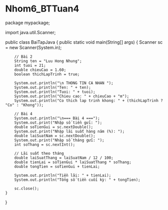 # Nhom6_BTTuan4
package mypackage;

import java.util.Scanner;

public class BaiTapJava {
    public static void main(String[] args) {
        Scanner sc = new Scanner(System.in);

        // Bài 2
        String ten = "Luu Hong Nhung";
        int tuoi = 21;
        double chieuCao = 1.60;
        boolean thichLapTrinh = true;
        
        System.out.println("\n THONG TIN CA NHAN ");
        System.out.println("Ten: " + ten);
        System.out.println("Tuoi: " + tuoi);
        System.out.println("Chieu cao: " + chieuCao + "m");
        System.out.println("Co thich lap trinh khong: " + (thichLapTrinh ? "Co" : "Khong"));

        // Bài 4
        System.out.println("\n=== Bài 4 ===");
        System.out.print("Nhập số tiền gửi: ");
        double soTienGui = sc.nextDouble();
        System.out.print("Nhập lãi suất hàng năm (%): ");
        double laiSuatNam = sc.nextDouble();
        System.out.print("Nhập số tháng gửi: ");
        int soThang = sc.nextInt();

        // Lãi suất theo tháng
        double laiSuatThang = laiSuatNam / 12 / 100;
        double tienLai = soTienGui * laiSuatThang * soThang;
        double tongTien = soTienGui + tienLai;

        System.out.println("Tiền lãi: " + tienLai);
        System.out.println("Tổng số tiền cuối kỳ: " + tongTien);

        sc.close();
    }
}
